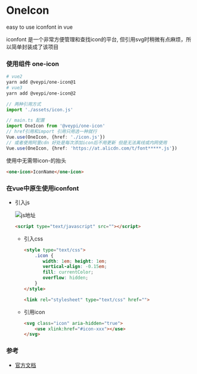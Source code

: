 # OneIcon
easy to use iconfont in vue

iconfont 是一个非常方便管理和查找icon的平台, 但引用svg时稍微有点麻烦，所以简单封装成了该项目

### 使用组件 one-icon
```bash
# vue2
yarn add @veypi/one-icon@1
# vue3
yarn add @veypi/one-icon@2
```

```typescript
// 两种引用方式
import './assets/icon.js'

// main.ts 配置
import OneIcon from '@veypi/one-icon'
// href引用和import 引用只用选一种就行
Vue.use(OneIcon, {href: './icon.js'})
// 或者使用阿里cdn 好处是每次添加icon后不用更新 但是无法离线或内网使用
Vue.use(OneIcon, {href: 'https://at.alicdn.com/t/font*****.js'})
```

使用中无需带icon-的抬头
```html
<one-icon>IconName</one-icon>
```


### 在vue中原生使用iconfont
 -  引入js

    ![js地址](https://public.veypi.com/img/screenshot/20211020152019.png)

    ```html
    <script type="text/javascript" src=""></script>
    ```

    

    - 引入css

      ```html
      <style type="text/css">
          .icon {
             width: 1em; height: 1em;
             vertical-align: -0.15em;
             fill: currentColor;
             overflow: hidden;
          }
      </style>
      ```

      ```html
      <link rel="stylesheet" type="text/css" href="">
      ```

    - 引用icon

      ```html
      <svg class="icon" aria-hidden="true">
          <use xlink:href="#icon-xxx"></use>
      </svg>
      ```

      


### 参考

- [官方文档](https://www.iconfont.cn/help/detail?spm=a313x.7781069.1998910419.d0091c141&helptype=code)


